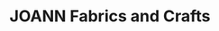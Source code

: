 ---
title: "JOANN Fabrics and Crafts"
url: /jacksonville/joann-fabrics-and-crafts/
shop: Basteln
---